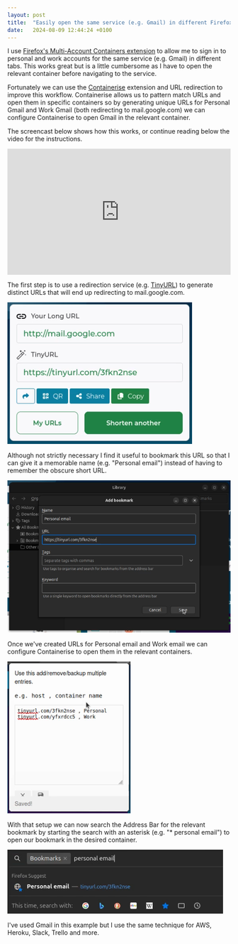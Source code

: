 ```yaml
---
layout: post
title:  "Easily open the same service (e.g. Gmail) in different Firefox containers"
date:   2024-08-09 12:44:24 +0100
---
```

I use [Firefox's Multi-Account Containers extension](https://addons.mozilla.org/en-US/firefox/addon/multi-account-containers/) to allow me to sign in to personal and work accounts for the same service (e.g. Gmail) in different tabs. This works great but is a little cumbersome as I have to open the relevant container before navigating to the service.

Fortunately we can use the [Containerise](https://addons.mozilla.org/en-US/firefox/addon/containerise) extension and URL redirection to improve this workflow. Containerise allows us to pattern match URLs and open them in specific containers so by generating unique URLs for Personal Gmail and Work Gmail (both redirecting to mail.google.com) we can configure Containerise to open Gmail in the relevant container.

The screencast below shows how this works, or continue reading below the video for the instructions.

<div style="padding:56.25% 0 0 0;position:relative;">
  <iframe src="https://player.vimeo.com/video/996270683?badge=0&amp;autopause=0&amp;player_id=0&amp;app_id=58479" frameborder="0" allow="autoplay; fullscreen; picture-in-picture; clipboard-write" style="position:absolute;top:0;left:0;width:100%;height:100%;" title="Easily open the same service (e.g. Gmail) in different Firefox containers"></iframe>
</div>
<script src="https://player.vimeo.com/api/player.js"></script>

The first step is to use a redirection service (e.g. [TinyURL](https://tinyurl.com/)) to generate distinct URLs that will end up redirecting to mail.google.com.

![A screenshot of creating a short URL on tinyurl.com](/assets/images/2024-08-08-tinyurl.png)

Although not strictly necessary I find it useful to bookmark this URL so that I can give it a memorable name (e.g. "Personal email") instead of having to remember the obscure short URL.

![A screenshot of adding a bookmark in Firefox](/assets/images/2024-08-08-add-bookmark.png)

Once we've created URLs for Personal email and Work email we can configure Containerise to open them in the relevant containers.

![A screenshot of editing the Containerise rules](/assets/images/2024-08-08-containerise.png)

With that setup we can now search the Address Bar for the relevant bookmark by starting the search with an asterisk (e.g. "* personal email") to open our bookmark in the desired container.

![A screenshot of searching bookmarks using the Firefox address bar](/assets/images/2024-08-08-firefox-address-bar.png)

I've used Gmail in this example but I use the same technique for AWS, Heroku, Slack, Trello and more.